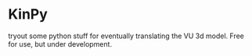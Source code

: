 # KinPy
tryout some python stuff for eventually translating the VU 3d model. Free for use, but under development.
 
